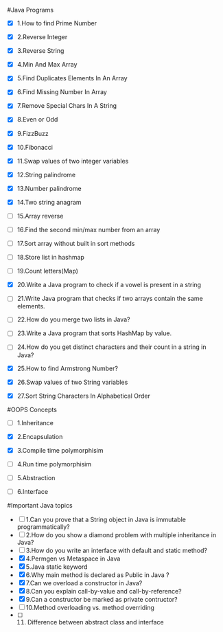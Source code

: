 #Java Programs

- [x] 1.How to find Prime Number
- [x] 2.Reverse Integer
- [x] 3.Reverse String
- [x] 4.Min And Max Array
- [x] 5.Find Duplicates Elements In An Array
- [x] 6.Find Missing Number In Array
- [x] 7.Remove Special Chars In A String
- [x] 8.Even or Odd
- [x] 9.FizzBuzz
- [x] 10.Fibonacci
- [x] 11.Swap values of two integer variables
- [x] 12.String palindrome
- [x] 13.Number palindrome
- [x] 14.Two string anagram
- [ ] 15.Array reverse
- [ ] 16.Find the second min/max number from an array
- [ ] 17.Sort array without built in sort methods
- [ ] 18.Store list in hashmap 
- [ ] 19.Count letters(Map)
- [x] 20.Write a Java program to check if a vowel is present in a string
- [ ] 21.Write Java program that checks if two arrays contain the same elements.
- [ ] 22.How do you merge two lists in Java?
- [ ] 23.Write a Java program that sorts HashMap by value.
- [ ] 24.How do you get distinct characters and their count in a string in Java?
- [x] 25.How to find Armstrong Number?
- [x] 26.Swap values of two String variables
- [x] 27.Sort String Characters In Alphabetical Order



#OOPS Concepts
- [ ] 1.Inheritance
- [x] 2.Encapsulation
- [x] 3.Compile time polymorphisim
- [ ] 4.Run time polymorphisim
- [ ] 5.Abstraction
- [ ] 6.Interface



#Important Java topics
- [ ] 1.Can you prove that a String object in Java is immutable programmatically?
- [ ] 2.How do you show a diamond problem with multiple inheritance in Java?
- [ ] 3.How do you write an interface with default and static method?
- [x] 4.Permgen vs Metaspace in Java
- [x] 5.Java static keyword
- [x] 6.Why main method is declared as Public in Java ?
- [x] 7.Can we overload a constructor in Java?
- [x] 8.Can you explain call-by-value and call-by-reference?
- [x] 9.Can a constructor be marked as private contructor?
- [ ] 10.Method overloading vs. method overriding
- [ ] 11. Difference between abstract class and interface
